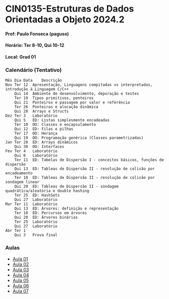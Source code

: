 # CIN0135-Estruturas de Dados Orientadas a Objeto 2024.2 

#### Prof: Paulo Fonseca (paguso)
#### Horário: Ter 8-10, Qui 10-12
#### Local: Grad 01

<a id="calendar"></a>
### Calendário (Tentativo)

```
Mês	Dia	Data	Descrição
Nov	Ter	12	Apresentação, Linguagens compitadas vs interpretadas, introdução à Linguagem C/C++
	Qui	14	Ambiente de desenvolvimento, depuração e testes
	Ter	19	Tipos primitivos, ponteiros
	Qui	21	Ponteiros e passagem por valor e referência
	Ter	26	Ponteiros e alocação dinâmica 
	Qui	28	Arrays e Structs
Dez	Ter	3	Laboratório
	Qui	5	ED: Listas simplesmente encadeadas
	Ter	10	OO: Classes e encapsulamento
	Qui	12	ED: Filas e pilhas
	Ter	17	OO: Herança
	Qui	19	OO: Programação genérica (Classes parametrizadas)
Jan	Ter	28	ED: Arrays dinâmicos
	Qui	30	OO: Interfaces
Fev	Ter	4	Laboratório
	Qui	6	Laboratório
	Ter	11	ED: Tabelas de Dispersão I - conceitos básicos, funções de dispersão
	Qui	13	ED: Tableas de Dispersão II - resolução de colisão por encadeamento
	Ter	18	ED: Tableas de Dispersão II - resolução de colisão por sondagem linear
	Qui	20	ED: Tableas de Dispersão II - sondagem quadrática/aleatória e double hashing
	Ter	25	ED: HashSets
	Qui	27	Laboratório
Mar	Ter	11	Laboratório
	Qui	13	ED: Árvores: definição e representação
	Ter	18	ED: Percursos em árvores
	Qui	20	ED: Árvores binárias
	Ter	25	Laboratório
	Qui	27	Laboratório
Abr	Ter	1	
	Qui	3	Prova final
```

### Aulas

* [Aula 01](./aulas/aula01/aula01.md)
* [Aula 02](./aulas/aula02/aula02.md)
* [Aula 03](./aulas/aula03/aula03.md)
* [Aula 04](./aulas/aula04/aula04.md)
* [Aula 05](./aulas/aula05/aula05.md)
* [Aula 06](./aulas/aula06/aula06.md)
* [Aula 07](./aulas/aula07/aula07.md)

